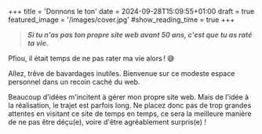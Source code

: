 +++
title = 'Donnons le ton'
date = 2024-09-28T15:09:55+01:00
draft = true
featured_image = '/images/cover.jpg'
#show_reading_time = true
+++

> ***Si tu n'as pas ton propre site web avant 50 ans, c'est que tu as raté ta vie.***

Pfiou, il était temps de ne pas rater ma vie alors ! 😅



Allez, trêve de bavardages inutiles. Bienvenue sur ce modeste espace personnel dans un recoin caché du web.

Beaucoup d'idées m'incitent à gérer mon propre site web. Mais de l'idée à la réalisation, le trajet est parfois long. Ne placez donc pas de trop grandes attentes en visitant ce site de temps en temps, ce sera la meilleure manière de ne pas être déçu(e), voire d'être agréablement surpris(e) !